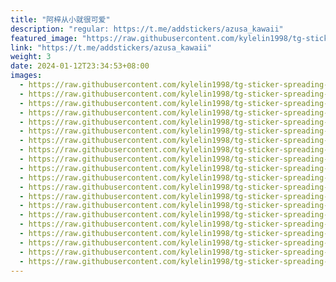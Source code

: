 ```yaml
---
title: "阿梓从小就很可爱"
description: "regular: https://t.me/addstickers/azusa_kawaii"
featured_image: "https://raw.githubusercontent.com/kylelin1998/tg-sticker-spreading-worldwide-images/main/img/c43c1c9a-f088-4b34-b0a4-26e2f0069db2.jpg"
link: "https://t.me/addstickers/azusa_kawaii"
weight: 3
date: 2024-01-12T23:34:53+08:00
images:
  - https://raw.githubusercontent.com/kylelin1998/tg-sticker-spreading-worldwide-images/main/img/c43c1c9a-f088-4b34-b0a4-26e2f0069db2.jpg
  - https://raw.githubusercontent.com/kylelin1998/tg-sticker-spreading-worldwide-images/main/img/40f7c33f-5afd-4a62-ae66-b973b2b477bd.jpg
  - https://raw.githubusercontent.com/kylelin1998/tg-sticker-spreading-worldwide-images/main/img/3652d19b-3d62-40ab-9077-51697ba98b90.jpg
  - https://raw.githubusercontent.com/kylelin1998/tg-sticker-spreading-worldwide-images/main/img/92e542d6-1be2-4bf6-ab09-a2eb33f5daf4.jpg
  - https://raw.githubusercontent.com/kylelin1998/tg-sticker-spreading-worldwide-images/main/img/97c4ca14-70fa-4e7c-aa76-5d6861673913.jpg
  - https://raw.githubusercontent.com/kylelin1998/tg-sticker-spreading-worldwide-images/main/img/73372f29-5cdf-4e91-954c-1f89174f1118.jpg
  - https://raw.githubusercontent.com/kylelin1998/tg-sticker-spreading-worldwide-images/main/img/4147821c-dad9-487f-bf95-d7e976081a8c.jpg
  - https://raw.githubusercontent.com/kylelin1998/tg-sticker-spreading-worldwide-images/main/img/eee46027-0ccf-4d11-b68a-88ad20f1a8cb.jpg
  - https://raw.githubusercontent.com/kylelin1998/tg-sticker-spreading-worldwide-images/main/img/13d49b08-8d59-4a48-98c8-61166b4b2299.jpg
  - https://raw.githubusercontent.com/kylelin1998/tg-sticker-spreading-worldwide-images/main/img/5822f34b-c34f-402b-9e20-aaf2209fdd29.jpg
  - https://raw.githubusercontent.com/kylelin1998/tg-sticker-spreading-worldwide-images/main/img/cd6a6a8f-cc7d-4afa-959a-7065d9305e3a.jpg
  - https://raw.githubusercontent.com/kylelin1998/tg-sticker-spreading-worldwide-images/main/img/9b64ae4d-cefb-4087-92a7-bd25cba196eb.jpg
  - https://raw.githubusercontent.com/kylelin1998/tg-sticker-spreading-worldwide-images/main/img/6a0079ef-f414-49ab-b3d1-ad91e654866d.jpg
  - https://raw.githubusercontent.com/kylelin1998/tg-sticker-spreading-worldwide-images/main/img/9eb1a064-cd7b-49d3-ab05-dfe5849d3219.jpg
  - https://raw.githubusercontent.com/kylelin1998/tg-sticker-spreading-worldwide-images/main/img/28a4bd4f-9b18-4f8a-a09b-15680c70a538.jpg
  - https://raw.githubusercontent.com/kylelin1998/tg-sticker-spreading-worldwide-images/main/img/44eb9eac-e07d-45ff-ac17-b2907e50e9ca.jpg
  - https://raw.githubusercontent.com/kylelin1998/tg-sticker-spreading-worldwide-images/main/img/295dacab-e06d-4aa8-b375-d0e0fdbf3091.jpg
  - https://raw.githubusercontent.com/kylelin1998/tg-sticker-spreading-worldwide-images/main/img/1ef96ed6-aa5c-4f82-8c20-600f0ed042a4.jpg
  - https://raw.githubusercontent.com/kylelin1998/tg-sticker-spreading-worldwide-images/main/img/d2d27eb1-ad21-443d-a5df-1eab3ca87574.jpg
  - https://raw.githubusercontent.com/kylelin1998/tg-sticker-spreading-worldwide-images/main/img/97e85c5d-7cd8-4c02-8dd8-cdeefa30c4f2.jpg
---
```

